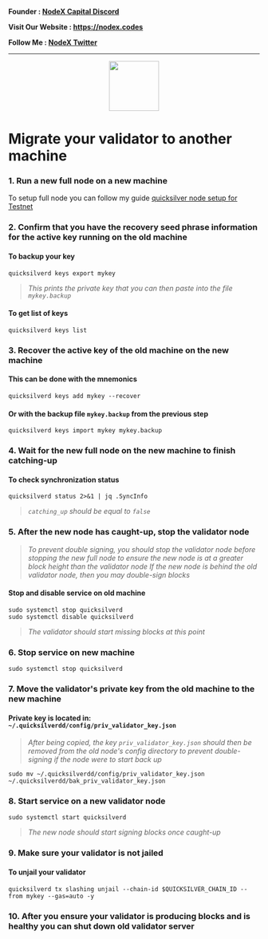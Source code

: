 <strong><p style="font-size:14px" align="left">Founder :
<a href="https://discord.gg/JqQNcwff2e" target="_blank">NodeX Capital Discord</a></p></strong>
<strong><p style="font-size:14px" align="left">Visit Our Website : 
<a href="https://nodex.codes/" target="_blank">https://nodex.codes</a></p></strong>
<strong><p style="font-size:14px" align="left">Follow Me :
<a href="https://twitter.com/nodexploit/" target="_blank">NodeX Twitter</a></p></strong>
<hr>

<p align="center">
  <img height="100" height="auto" src="https://user-images.githubusercontent.com/50621007/166148846-93575afe-e3ce-4ca5-a3f7-a21e8a8609cb.png">
</p>

# Migrate your validator to another machine

### 1. Run a new full node on a new machine
To setup full node you can follow my guide [quicksilver node setup for Testnet](https://github.com/kj89/testnet_manuals/blob/main/quicksilver/README.md)

### 2. Confirm that you have the recovery seed phrase information for the active key running on the old machine

#### To backup your key
```
quicksilverd keys export mykey
```
> _This prints the private key that you can then paste into the file `mykey.backup`_

#### To get list of keys
```
quicksilverd keys list
```

### 3. Recover the active key of the old machine on the new machine

#### This can be done with the mnemonics
```
quicksilverd keys add mykey --recover
```

#### Or with the backup file `mykey.backup` from the previous step
```
quicksilverd keys import mykey mykey.backup
```

### 4. Wait for the new full node on the new machine to finish catching-up

#### To check synchronization status
```
quicksilverd status 2>&1 | jq .SyncInfo
```
> _`catching_up` should be equal to `false`_

### 5. After the new node has caught-up, stop the validator node

> _To prevent double signing, you should stop the validator node before stopping the new full node to ensure the new node is at a greater block height than the validator node_
> _If the new node is behind the old validator node, then you may double-sign blocks_

#### Stop and disable service on old machine
```
sudo systemctl stop quicksilverd
sudo systemctl disable quicksilverd
```
> _The validator should start missing blocks at this point_

### 6. Stop service on new machine
```
sudo systemctl stop quicksilverd
```

### 7. Move the validator's private key from the old machine to the new machine
#### Private key is located in: `~/.quicksilverdd/config/priv_validator_key.json`

> _After being copied, the key `priv_validator_key.json` should then be removed from the old node's config directory to prevent double-signing if the node were to start back up_
```
sudo mv ~/.quicksilverdd/config/priv_validator_key.json ~/.quicksilverdd/bak_priv_validator_key.json
```

### 8. Start service on a new validator node
```
sudo systemctl start quicksilverd
```
> _The new node should start signing blocks once caught-up_

### 9. Make sure your validator is not jailed
#### To unjail your validator
```
quicksilverd tx slashing unjail --chain-id $QUICKSILVER_CHAIN_ID --from mykey --gas=auto -y 
```

### 10. After you ensure your validator is producing blocks and is healthy you can shut down old validator server
